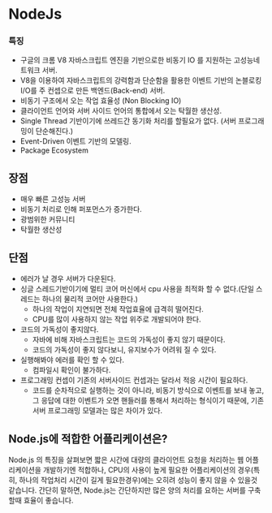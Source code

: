 # NodeJs

### 특징
- 구글의 크롬 V8 자바스크립트 엔진을 기반으로한 비동기 IO 를 지원하는 고성능네트워크 서버.
- V8을 이용하여 자바스크립트의 강력함과 단순함을 활용한 이벤트 기반의 논블로킹 I/O를 주 컨셉으로 만든 백엔드(Back-end)  서버.
- 비동기 구조에서 오는 작업 효율성 (Non Blocking IO)
- 클라이언트 언어와 서버 사이드 언어의 통합에서 오는 탁월한 생산성.
- Single Thread 기반이기에 쓰레드간 동기화 처리를 할필요가 없다. (서버 프로그래밍이 단순해진다.)
- Event-Driven 이벤트 기반의 모델링.
- Package Ecosystem 




##  장점
- 매우 빠른 고성능 서버
- 비동기 처리로 인해 퍼포먼스가 증가한다.
- 광범위한 커뮤니티
- 탁월한 생산성


## 단점 
- 에러가 날 경우 서버가 다운된다.
- 싱글 스레드기반이기에 멀티 코어 머신에서 cpu 사용을 최적화 할 수 없다.(단일 스레드는 하나의 물리적 코어만 사용한다.)
    - 하나의 작업이 지연되면 전체 작업효율에 급격히 떨어진다.
    - CPU를 많이 사용하지 않는 작업 위주로 개발되어야 한다. 
- 코드의 가독성이 좋지않다. 
    - 자바에 비해 자바스크립트는 코드의 가독성이 좋지 않기 때문이다.
    - 코드의 가독성이 좋지 않다보니, 유지보수가 어려워 질 수 있다.
- 실행해봐야 에러를 확인 할 수 있다.
    - 컴파일시 확인이 불가하다.
- 프로그래밍 컨셉이 기존의 서버사이드 컨셉과는 달라서 적응 시간이 필요하다. 
    - 코드를 순차적으로 실행하는 것이 아니라, 비동기 방식으로 이벤트를 보내 놓고, 그 응답에 대한 이벤트가 오면 핸들러를 통해서 처리하는 형식이기 때문에, 기존 서버 프로그래밍 모델과는 많은 차이가 있다.



## Node.js에 적합한 어플리케이션은?

Node.js 의 특징을 살펴보면 짧은 시간에 대량의 클라이언트 요청을 처리하는 웹 어플리케이션을 개발하기엔 적합하나, CPU의 사용이 높게 필요한 어플리케이션의 경우(특히, 하나의 작업처리 시간이 길게 필요한경우)에는 오히려 성능이 좋지 않을 수 있을것 같습니다.
간단히 말하면, Node.js는 간단하지만 많은 양의 처리를 요하는 서버를 구축할때 효율이 좋습니다.



